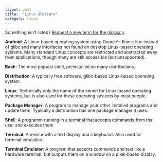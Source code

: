 ```yaml
---
layout: post
title:  "Linux Glossary"
category: linux
---
```


Something isn't listed? [Request a new term for the glossary](https://github.com/tareksander/tareksander.github.io/issues/new?&template=glossary-entry.md&title=[GLOSSARY]+<TERM+YOU+DON'T+KNOW>).

**Android**: A Linux-based operating system using Google's Bionic libc instead of glibc and many interfaces not found on desktop Linux-based operating systems. Many standard Linux concepts are restricted and abstracted away from applications, though many are still accessible (but unsupported).

**Bash**: The most popular shell, preinstalled on many distributions.

**Distribution**: A typically free software, glibc-based Linux-based operating system.

**Linux**: Technically only the name of the kernel for Linux-based operating systems, but is also used for these operating systems by most people.

**Package Manager**: A program to manage your other installed programs and update them. Typically a distribution has one package manager it uses.

**Shell**: A programm running in a terminal that accepts commands from the user and executes them.

**Terminal**: A device with a text display and a keyboard. Also used for terminal emulators.

**Terminal Emulator**: A program that accepts commands and text like a hardware terminal, but outputs them on a window on a pixel-based display.




